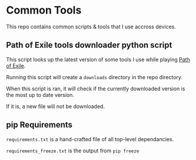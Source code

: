 # Common Tools
This repo contains common scripts & tools that I use accross devices.

## Path of Exile tools downloader python script
This script looks up the latest version of some tools I use while playing [Path of Exile](https://www.pathofexile.com/).

Running this script will create a `downloads` directory in the repo directory.

When this script is ran, it will check if the currently downloaded version is the most up to date version.

If it is, a new file will not be downloaded.

## pip Requirements
`requirements.txt` is a hand-crafted file of all top-level dependancies.

`requirements_freeze.txt` is the output from `pip freeze`